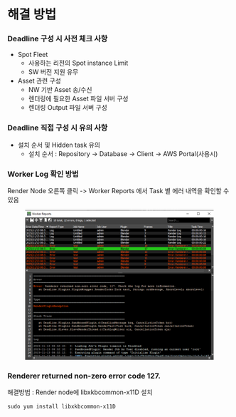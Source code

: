 # 해결 방법

### Deadline 구성 시 사전 체크 사항

* Spot Fleet
  * 사용하는 리전의 Spot instance Limit
  * SW 버전 지원 유무
* Asset 관련 구성
  * NW 기반 Asset 송/수신
  * 렌더링에 필요한 Asset 파일 서버 구성
  * 렌더링 Output 파일 서버 구성



### Deadline 직접 구성 시 유의 사항

* 설치 순서 및 Hidden task 유의
  * 설치 순서 : Repository -> Database -> Client -> AWS Portal(사용시)



### Worker Log 확인 방법



Render Node 오른쪽 클릭 -> Worker Reports 에서 Task 별 에러 내역을 확인할 수 있음

<figure><img src="../.gitbook/assets/image (28).png" alt=""><figcaption></figcaption></figure>

### Renderer returned non-zero error code 127.

해결방법 : Render node에 libxkbcommon-x11D 설치

```
sudo yum install libxkbcommon-x11D
```
